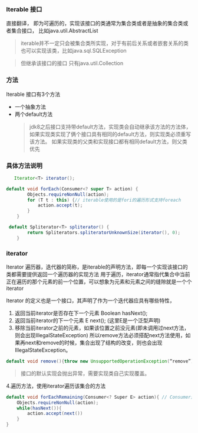 ### Iterable 接口
直接翻译， 即为可遍历的，实现该接口的类通常为集合类或者是抽象的集合类或者集合接口，
比如java.util.AbstractList

> iterable并不一定只会被集合类所实现，对于有前后关系或者嵌套关系的类也可以实现该类，比如java.sql.SQLException

> 但继承该接口的接口 只有java.util.Collection
### 方法
Iterable 接口有3个方法

- 一个抽象方法
- 两个default方法 
   > jdk8之后接口支持带default方法，实现类会自动继承该方法的方法体， 如果实现类实现了俩个接口具有相同的default方法，则实现类必须重写该方法。
   > 如果实现类的父类和实现接口都有相同default方法，则父类优先

### 具体方法说明
```java
   Iterator<T> iterator();
```

   
```java
default void forEach(Consumer<? super T> action) {
        Objects.requireNonNull(action);
        for (T t : this) {// iterable使用的是fori的遍历形式支持foreach
            action.accept(t);
        }
    }
```                      

```java
 default Spliterator<T> spliterator() {
        return Spliterators.spliteratorUnknownSize(iterator(), 0);
    }
```

### iterator
Iterator
遍历器，迭代器的简称，是iterable的声明方法，即每一个实现该接口的类都需要提供返回一个遍历器的实现方法 用于遍历，iterator通常指代集合中当前正在遍历的那个元素的前一个位置，可以想象为元素和元素之间的缝隙就是一个个iterator

Iterator 的定义也是一个接口，其声明了作为一个迭代器应具有哪些特性，
1.	返回当前iterator是否存在下一个元素 Boolean hasNext();
2.	返回当前iterator的下一个元素 E next();  (这里E是一个泛型声明)
3.	移除当前iterator之前的元素，如果该位置之前没元素(即未调用过next方法，则会出现IllegalStateException) 所以remove方法必须搭配next方法使用，如果再next和remove的时候，集合出现了结构的改变，则也会出现IllegalStateException。
```java
default void remove(){throw new UnsupportedOperationException(“remove”);} 
```
> 接口的默认实现会抛出异常，需要实现类自己实现覆盖。 

4.遍历方法，使用iterator遍历该集合的方法
```java
default void forEachRemaining(Consumer<? Super E> action){ // Consumer是一个实现了FunctionalInterface的接口,其声明的E的父类的action对象，可以对集合的每一个元素都执行action对象的accept方法
    Objects.requireNonNull(action);
    while(hasNext()){
        action.accept(next())
    }
}
```

